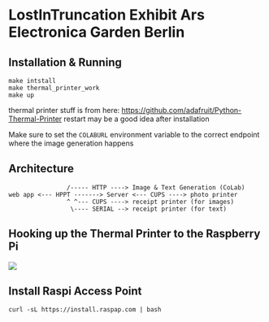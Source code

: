 # LostInTruncation Exhibit Ars Electronica Garden Berlin 

## Installation & Running
```
make intstall 
make thermal_printer_work
make up
```

thermal printer stuff is from here: https://github.com/adafruit/Python-Thermal-Printer
restart may be a good idea after installation

Make sure to set the `COLABURL` environment variable to the correct endpoint where the image generation happens

## Architecture
```
			 	/----- HTTP ----> Image & Text Generation (CoLab)
web app <--- HPPT -------> Server <--- CUPS ----> photo printer
				^ ^--- CUPS ----> receipt printer (for images)
				 \---- SERIAL --> receipt printer (for text)
```

## Hooking up the Thermal Printer to the Raspberry Pi
![](https://cdn-learn.adafruit.com/assets/assets/000/063/083/small360/components_pi_thermal_printer_uart_bb.png?1538760194)


## Install Raspi Access Point
```
curl -sL https://install.raspap.com | bash

```
